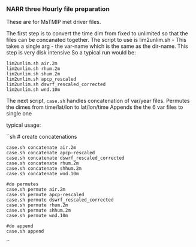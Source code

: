 ### NARR three Hourly file preparation

These are for MsTMIP met driver files.

The first step is to convert the time dim from fixed to unlimited so that the files can be concanated together.
The script to use is lim2unlim.sh - This takes a single arg - the var-name which is the same as the dir-name.
This step is very disk intensive 
So a typical run would be:


    lim2unlim.sh air.2m
    lim2unlim.sh rhum.2m
    lim2unlim.sh shum.2m
    lim2unlim.sh apcp_rescaled
    lim2unlim.sh dswrf_rescaled_corrected 
    lim2unlim.sh wnd.10m

The next script, `case.sh` handles concatenation of var/year files.
Permutes the dimes from time/lat/lon to lat/lon/time
Appends the the 6 var files to  single one


typical usage:

``sh
    # create concatenations


    case.sh concatenate air.2m
    case.sh concatenate apcp-rescaled
    case.sh concatenate dswrf_rescaled_corrected
    case.sh concatenate rhum.2m
    case.sh concatenate shhum.2m
    case.sh concatenate wnd.10m
    
    #do permutes
    case.sh permute air.2m
    case.sh permute apcp-rescaled
    case.sh permute dswrf_rescaled_corrected
    case.sh permute rhum.2m
    case.sh permute shhum.2m
    case.sh permute wnd.10m

    #do append
    case.sh append
``
